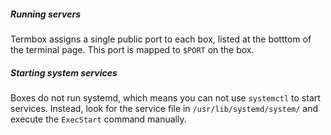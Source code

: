 ##### Running servers

Termbox assigns a single public port to each box, listed at the botttom
of the terminal page. This port is mapped to `$PORT` on the box.

##### Starting system services

Boxes do not run systemd, which means you can not use `systemctl` to start
services. Instead, look for the service file in `/usr/lib/systemd/system/`
and execute the `ExecStart` command manually.
